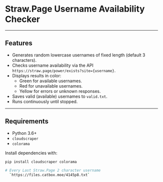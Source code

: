 # Straw.Page Username Availability Checker

---

## Features

- Generates random lowercase usernames of fixed length (default 3 characters).
- Checks username availability via the API `https://straw.page/power/exists?site={username}`.
- Displays results in color:
  - Green for available usernames.
  - Red for unavailable usernames.
  - Yellow for errors or unknown responses.
- Saves valid (available) usernames to `valid.txt`.
- Runs continuously until stopped.

---

## Requirements

- Python 3.6+
- `cloudscraper`
- `colorama`

Install dependencies with:

```bash
pip install cloudscraper colorama

# Every Last Straw.Page 2 character username
  `https://files.catbox.moe/4145p8.txt`
